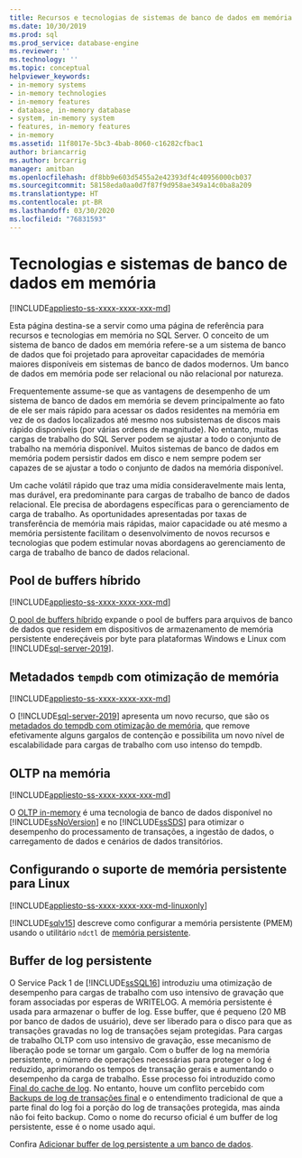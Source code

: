 ```yaml
---
title: Recursos e tecnologias de sistemas de banco de dados em memória
ms.date: 10/30/2019
ms.prod: sql
ms.prod_service: database-engine
ms.reviewer: ''
ms.technology: ''
ms.topic: conceptual
helpviewer_keywords:
- in-memory systems
- in-memory technologies
- in-memory features
- database, in-memory database
- system, in-memory system
- features, in-memory features
- in-memory
ms.assetid: 11f8017e-5bc3-4bab-8060-c16282cfbac1
author: briancarrig
ms.author: brcarrig
manager: amitban
ms.openlocfilehash: df8bb9e603d5455a2e42393df4c40956000cb037
ms.sourcegitcommit: 58158eda0aa0d7f87f9d958ae349a14c0ba8a209
ms.translationtype: HT
ms.contentlocale: pt-BR
ms.lasthandoff: 03/30/2020
ms.locfileid: "76831593"
---
```

# <a name="in-memory-database-systems-and-technologies"></a>Tecnologias e sistemas de banco de dados em memória

[!INCLUDE[appliesto-ss-xxxx-xxxx-xxx-md](../includes/appliesto-ss-xxxx-xxxx-xxx-md.md)]

Esta página destina-se a servir como uma página de referência para recursos e tecnologias em memória no SQL Server. O conceito de um sistema de banco de dados em memória refere-se a um sistema de banco de dados que foi projetado para aproveitar capacidades de memória maiores disponíveis em sistemas de banco de dados modernos. Um banco de dados em memória pode ser relacional ou não relacional por natureza.

Frequentemente assume-se que as vantagens de desempenho de um sistema de banco de dados em memória se devem principalmente ao fato de ele ser mais rápido para acessar os dados residentes na memória em vez de os dados localizados até mesmo nos subsistemas de discos mais rápido disponíveis (por várias ordens de magnitude). No entanto, muitas cargas de trabalho do SQL Server podem se ajustar a todo o conjunto de trabalho na memória disponível. Muitos sistemas de banco de dados em memória podem persistir dados em disco e nem sempre podem ser capazes de se ajustar a todo o conjunto de dados na memória disponível.

Um cache volátil rápido que traz uma mídia consideravelmente mais lenta, mas durável, era predominante para cargas de trabalho de banco de dados relacional. Ele precisa de abordagens específicas para o gerenciamento de carga de trabalho. As oportunidades apresentadas por taxas de transferência de memória mais rápidas, maior capacidade ou até mesmo a memória persistente facilitam o desenvolvimento de novos recursos e tecnologias que podem estimular novas abordagens ao gerenciamento de carga de trabalho de banco de dados relacional.

## <a name="hybrid-buffer-pool"></a>Pool de buffers híbrido

[!INCLUDE[appliesto-ss-xxxx-xxxx-xxx-md](../includes/appliesto-ss-xxxx-xxxx-xxx-md.md)]

[O pool de buffers híbrido](../database-engine/configure-windows/hybrid-buffer-pool.md) expande o pool de buffers para arquivos de banco de dados que residem em dispositivos de armazenamento de memória persistente endereçáveis por byte para plataformas Windows e Linux com [!INCLUDE[sql-server-2019](../includes/sssqlv15-md.md)].

## <a name="memory-optimized-tempdb-metadata"></a>Metadados `tempdb` com otimização de memória

[!INCLUDE[appliesto-ss-xxxx-xxxx-xxx-md](../includes/appliesto-ss-xxxx-xxxx-xxx-md.md)]

O [!INCLUDE[sql-server-2019](../includes/sssqlv15-md.md)] apresenta um novo recurso, que são os [metadados do tempdb com otimização de memória](./databases/tempdb-database.md#memory-optimized-tempdb-metadata), que remove efetivamente alguns gargalos de contenção e possibilita um novo nível de escalabilidade para cargas de trabalho com uso intenso do tempdb.

## <a name="in-memory-oltp"></a>OLTP na memória

[!INCLUDE[appliesto-ss-xxxx-xxxx-xxx-md](../includes/appliesto-ss-xxxx-xxxx-xxx-md.md)]

O [OLTP in-memory](./in-memory-oltp/in-memory-oltp-in-memory-optimization.md) é uma tecnologia de banco de dados disponível no [!INCLUDE[ssNoVersion](../includes/ssnoversion-md.md)] e no [!INCLUDE[ssSDS](../includes/sssds-md.md)] para otimizar o desempenho do processamento de transações, a ingestão de dados, o carregamento de dados e cenários de dados transitórios.

## <a name="configuring-persistent-memory-support-for-linux"></a>Configurando o suporte de memória persistente para Linux

[!INCLUDE[appliesto-ss-xxxx-xxxx-xxx-md-linuxonly](../includes/appliesto-ss-xxxx-xxxx-xxx-md-linuxonly.md)]

[!INCLUDE[sqlv15](../includes/sssqlv15-md.md)] descreve como configurar a memória persistente (PMEM) usando o utilitário `ndctl` de [memória persistente](../linux/sql-server-linux-configure-pmem.md).

## <a name="persisted-log-buffer"></a>Buffer de log persistente

O Service Pack 1 de [!INCLUDE[ssSQL16](../includes/sssql16-md.md)] introduziu uma otimização de desempenho para cargas de trabalho com uso intensivo de gravação que foram associadas por esperas de WRITELOG. A memória persistente é usada para armazenar o buffer de log. Esse buffer, que é pequeno (20 MB por banco de dados de usuário), deve ser liberado para o disco para que as transações gravadas no log de transações sejam protegidas. Para cargas de trabalho OLTP com uso intensivo de gravação, esse mecanismo de liberação pode se tornar um gargalo. Com o buffer de log na memória persistente, o número de operações necessárias para proteger o log é reduzido, aprimorando os tempos de transação gerais e aumentando o desempenho da carga de trabalho. Esse processo foi introduzido como [Final do cache de log]( https://blogs.msdn.microsoft.com/bobsql/2016/11/08/how-it-works-it-just-runs-faster-non-volatile-memory-sql-server-tail-of-log-caching-on-nvdimm/). No entanto, houve um conflito percebido com [Backups de log de transações final](./backup-restore/tail-log-backups-sql-server.md) e o entendimento tradicional de que a parte final do log foi a porção do log de transações protegida, mas ainda não foi feito backup. Como o nome do recurso oficial é um buffer de log persistente, esse é o nome usado aqui.

Confira [Adicionar buffer de log persistente a um banco de dados](./databases/add-persisted-log-buffer.md).
